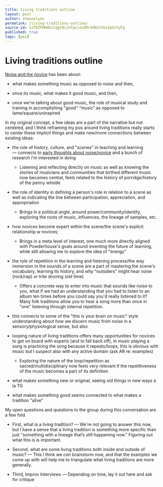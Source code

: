 ```yaml
---
title: Living traditions outline
layout: post
author: shaunalynn
permalink: /living-traditions-outline/
source-id: 1zf8ZFMHdEctqgr0cjhfgxjzu5Mr4ZWulVUsIpGtYyFg
published: true
tags: [pos]
---
```


# Living traditions outline

[Noise and the novice](https://drive.google.com/open?id=1qdkqP-Mp3eA_kBYeA5qRBPclN1GNd_q_1tOfowETwEk) has been about: 

* what makes something music as opposed to noise and then, 

* once its music, what makes it good music, and then, 

* once we're talking about good music, the role of musical study and training in accomplishing "good" “music” as opposed to lame/square/uninspired

In my original concept, a few ideas are a part of the narrative but not centered, and I think reframing my pos around living traditions really starts to center these implicit things and make new/more connections between existing ideas:

* the role of history, culture, and "scenes" in teaching and learning — connects to [early thoughts about noise/novice](https://drive.google.com/open?id=1DoP1qtbUeThz5lbBsGMsEATZhg8UpwrKPr-PgQLTQHQ) and a bunch of research i'm interested in doing

    * Listening and reflecting directly on music as well as knowing the stories of musicians and communities that birthed different music now becomes central, feels related to the history of porridge/history of the penny whistle

* the role of identity in defining a person's role in relation to a scene as well as indicating the line between participation, appreciation, and appropriation

    * Brings in a political angle, around power/community/identity, exploring the roots of music, influences, the lineage of samples, etc.

* how novices become expert within the scene/the scene's explicit relationship w novices;

    * Brings in a meta level of interest, one much more directly aligned with Powderhouse's goals around inventing the future of learning, while still allowing me to explore the idea of "energy"

* the role of repetition in the learning and listening process/the way immersion in the sounds of a scene are a part of mastering the scene's vocabulary, learning its history, and why "outsiders" might hear noise (rock/rap) or trite droning (old time)

    * Offers a concrete way to enter into music that sounds like noise to you, what if we had an understanding that you had to listen to an album ten times before you could say you'd really listened to it? Many folk traditions allow you to hear a song more than once in "one" listening through internal repetition.

* this connects to some of the "this is your brain on music" style understanding about how we discern music from noise in a sensory/physiological sense, but also

* looping nature of living traditions offers many opportunities for novices to get on board with experts (and to fall back off), in music playing a song is practicing the song because it repeats/loops, this is obvious with music but I suspect also with any active domain (ask AR re: examples)

    * Exploring the nature of the loop/repetition as sacred/multidisciplinary now feels very relevant if the repetitiveness of the music becomes a part of its definition

* what makes something new or original, seeing old things in new ways a la TG

* what makes something good seems connected to what makes a tradition "alive"

My open questions and questions to the group during this conversation are a few fold.

* First, what is a living tradition? — We're not going to answer this now, but I have a sense that a living tradition is something more specific than just "something with a lineage that’s still happening now." Figuring out what this is is important.

* Second, what are some living traditions both inside and outside of music? — This I think we *can* brainstorm now, and that the examples we come up with will help me to triangulate what living traditions are more generally.

* Third, Improv Interviews — Depending on time, lay it out here and ask for critique